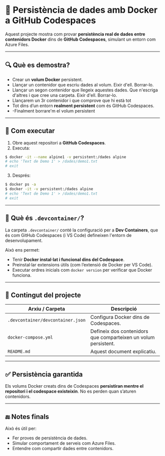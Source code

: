# 💾 Persistència de dades amb Docker a GitHub Codespaces

Aquest projecte mostra com provar **persistència real de dades entre contenidors Docker** dins de **GitHub Codespaces**, simulant un entorn com Azure Files.

---

## 🔍 Què es demostra?

- Crear un **volum Docker** persistent.
- Llançar un contenidor que escriu dades al volum. Eixir d'ell. Borrar-lo.
- Llançar un segon contenidor que llegeix aquestes dades. Que n'escriga d'altres i que cree una carpeta. Eixir d'ell. Borrar-lo.
- Llançarem un 3r contenidor i que comprove que hi està tot
- Tot dins d’un entorn **realment persistent** com és GitHub Codespaces.
- -Finalment borrare'm el volum persistent

---

## 🚀 Com executar

1. Obre aquest repositori a **GitHub Codespaces**.
2. Executa:

```bash
$ docker -it --name alpine1 -v persistent:/dades alpine
# echo 'Text de Demo 1' > /dades/demo1.txt
# exit
```

3. Després:

```bash
$ docker ps -a
$ docker -it -v persistent:/dades alpine
# echo 'Text de Demo 1' > /dades/demo1.txt
# exit
```

---

## 🧠 Què és `.devcontainer/`?

La carpeta `.devcontainer/` conté la configuració per a **Dev Containers**, que és com GitHub Codespaces (i VS Code) defineixen l'entorn de desenvolupament.

Això ens permet:
- Tenir **Docker instal·lat i funcional dins del Codespace**.
- Preinstal·lar extensions útils (com l’extensió de Docker per VS Code).
- Executar ordres inicials com `docker version` per verificar que Docker funciona.

---

## 📁 Contingut del projecte

| Arxiu / Carpeta             | Descripció                                                                 |
|-----------------------------|----------------------------------------------------------------------------|
| `.devcontainer/devcontainer.json` | Configura Docker dins de Codespaces.                                     |
| `docker-compose.yml`        | Defineix dos contenidors que comparteixen un volum persistent.            |
| `README.md`                 | Aquest document explicatiu.                                               |

---

## ✅ Persistència garantida

Els volums Docker creats dins de Codespaces **persistiran mentre el repositori i el codespace existeixin**. No es perden quan s’aturen contenidors.

---

## 🔚 Notes finals

Això és útil per:
- Fer proves de persistència de dades.
- Simular comportament de serveis com Azure Files.
- Entendre com compartir dades entre contenidors.
